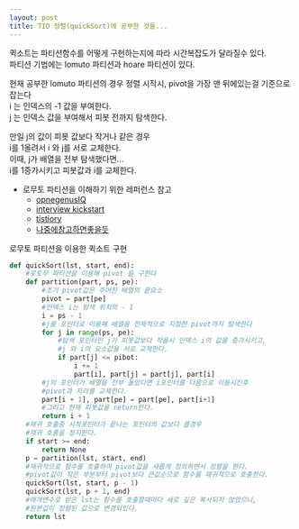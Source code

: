 ```yaml
---
layout: post
title: TID 정렬(quickSort)에 공부한 것들...
---
```

퀵소트는 파티션함수를 어떻게 구현하는지에 따라 시간복잡도가 달라질수 있다.  
파티션 기법에는 lomuto 파티션과 hoare 파티션이 있다.  

현재 공부한 lomuto 파티션의 경우
정렬 시작시, pivot을 가장 맨 뒤에있는걸 기준으로 잡는다  
i 는 인덱스의 -1 값을 부여한다.  
j 는 인덱스 값을 부여해서 피봇 전까지 탐색한다.  

만일 j의 값이 피봇 값보다 작거나 같은 경우  
i를 1올려서 i 와 j를 서로 교체한다.  
이때, j가 배열을 전부 탐색했다면...  
i를 1증가시키고 피봇값과 i를 교체한다.  

* 로무토 파티션을 이해하기 위한 레퍼런스 참고
    - [opnegenusIQ](https://iq.opengenus.org/lomuto-partition-scheme/)
    - [interview kickstart](https://www.interviewkickstart.com/learn/hoares-vs-lomuto-partition-scheme-quicksort)
    - [tistiory](https://ldgeao99.tistory.com/376)
    - [나중에참고하면좋을듯](https://seokdev.site/238)

로무토 파티션을 이용한 퀵소트 구현
```python
def quickSort(lst, start, end):
    #로토무 파티션을 이용해 pivot 을 구한다
    def partition(part, ps, pe):
        #초기 pivot값은 주어진 배열의 끝요소
        pivot = part[pe]
        #인덱스 i는 탐색 위치의 - 1
        i = ps - 1
        #j를 포인터로 이용해 배열을 전제적으로 지정한 pivot까지 탐색한다
        for j in range(ps, pe):
            #탐색 포인터인 j가 피봇값보다 작을시 인덱스 i의 값을 증가시키고,
            #j 와 i의 요소값을 서로 교체한다.
            if part[j] <= pibot:
                i += 1
                part[i], part[j] = part[j], part[i]
        #j의 포인터가 배열을 전부 돌았다면 i포인터를 다음으로 이동시킨후
        #pivot과 자리를 교체한다.
        part[i + 1], part[pe] = part[pe], part[i+1]
        #그리고 현재 피봇값을 return한다.
        return i + 1
    #재귀 호출중 시작포인터가 끝나는 포인터의 값보다 클경우
    #재귀 호출을 정지한다.
    if start >= end:
        return None
    p = partition(lst, start, end)
    #재귀적으로 함수를 호출하여 pivot값을 새롭게 정의하면서 정렬을 한다.
    #pivot값이 작은 부분부터 pivot보다 큰값순으로 함수를 재귀적으로 호출한다.
    quickSort(lst, start, p - 1)
    quickSort(lst, p + 1, end)
    #매개변수로 받은 lst는 함수를 호출할때마다 새로 깊은 복사되지 않았으니,
    #원본값이 정렬된 값으로 변경되있다.
    return lst
```